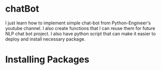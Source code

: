 # chatBot

I just learn how to implement simple chat-bot from Python-Engineer's youtube channel.
I also create functions that I can reuse them for future NLP chat bot project. I also have python script that can make it easier to deploy and install
necessary package.

# Installing Packages


